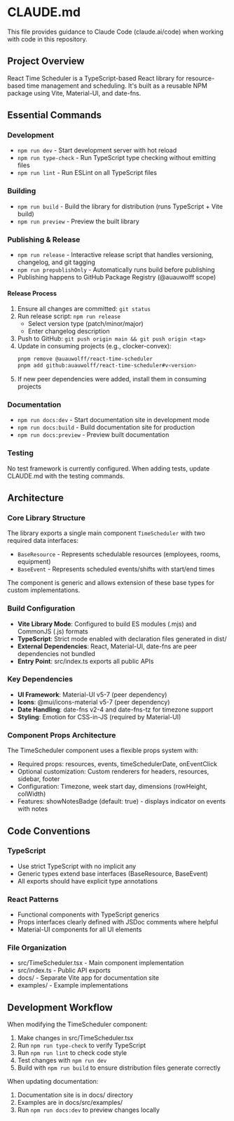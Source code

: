 # CLAUDE.md

This file provides guidance to Claude Code (claude.ai/code) when working with code in this repository.

## Project Overview

React Time Scheduler is a TypeScript-based React library for resource-based time management and scheduling. It's built as a reusable NPM package using Vite, Material-UI, and date-fns.

## Essential Commands

### Development
- `npm run dev` - Start development server with hot reload
- `npm run type-check` - Run TypeScript type checking without emitting files
- `npm run lint` - Run ESLint on all TypeScript files

### Building
- `npm run build` - Build the library for distribution (runs TypeScript + Vite build)
- `npm run preview` - Preview the built library

### Publishing & Release
- `npm run release` - Interactive release script that handles versioning, changelog, and git tagging
- `npm run prepublishOnly` - Automatically runs build before publishing
- Publishing happens to GitHub Package Registry (@auauwolff scope)

#### Release Process
1. Ensure all changes are committed: `git status`
2. Run release script: `npm run release`
   - Select version type (patch/minor/major)
   - Enter changelog description
3. Push to GitHub: `git push origin main && git push origin <tag>`
4. Update in consuming projects (e.g., clocker-convex):
   ```bash
   pnpm remove @auauwolff/react-time-scheduler
   pnpm add github:auauwolff/react-time-scheduler#v<version>
   ```
5. If new peer dependencies were added, install them in consuming projects

### Documentation
- `npm run docs:dev` - Start documentation site in development mode
- `npm run docs:build` - Build documentation site for production
- `npm run docs:preview` - Preview built documentation

### Testing
No test framework is currently configured. When adding tests, update CLAUDE.md with the testing commands.

## Architecture

### Core Library Structure
The library exports a single main component `TimeScheduler` with two required data interfaces:
- `BaseResource` - Represents schedulable resources (employees, rooms, equipment)
- `BaseEvent` - Represents scheduled events/shifts with start/end times

The component is generic and allows extension of these base types for custom implementations.

### Build Configuration
- **Vite Library Mode**: Configured to build ES modules (.mjs) and CommonJS (.js) formats
- **TypeScript**: Strict mode enabled with declaration files generated in dist/
- **External Dependencies**: React, Material-UI, date-fns are peer dependencies not bundled
- **Entry Point**: src/index.ts exports all public APIs

### Key Dependencies
- **UI Framework**: Material-UI v5-7 (peer dependency)
- **Icons**: @mui/icons-material v5-7 (peer dependency)
- **Date Handling**: date-fns v2-4 and date-fns-tz for timezone support
- **Styling**: Emotion for CSS-in-JS (required by Material-UI)

### Component Props Architecture
The TimeScheduler component uses a flexible props system with:
- Required props: resources, events, timeSchedulerDate, onEventClick
- Optional customization: Custom renderers for headers, resources, sidebar, footer
- Configuration: Timezone, week start day, dimensions (rowHeight, colWidth)
- Features: showNotesBadge (default: true) - displays indicator on events with notes

## Code Conventions

### TypeScript
- Use strict TypeScript with no implicit any
- Generic types extend base interfaces (BaseResource, BaseEvent)
- All exports should have explicit type annotations

### React Patterns
- Functional components with TypeScript generics
- Props interfaces clearly defined with JSDoc comments where helpful
- Material-UI components for all UI elements

### File Organization
- src/TimeScheduler.tsx - Main component implementation
- src/index.ts - Public API exports
- docs/ - Separate Vite app for documentation site
- examples/ - Example implementations

## Development Workflow

When modifying the TimeScheduler component:
1. Make changes in src/TimeScheduler.tsx
2. Run `npm run type-check` to verify TypeScript
3. Run `npm run lint` to check code style
4. Test changes with `npm run dev` 
5. Build with `npm run build` to ensure distribution files generate correctly

When updating documentation:
1. Documentation site is in docs/ directory
2. Examples are in docs/src/examples/
3. Run `npm run docs:dev` to preview changes locally